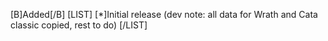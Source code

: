 [B]Added[/B]
[LIST]
[*]Initial release (dev note: all data for Wrath and Cata classic copied, rest to do)
[/LIST]
